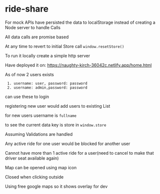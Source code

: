 # ride-share

For mock APIs have persisted the data to localStorage instead of creating a Node server to handle Calls

All data calls are promise based

At any time to revert to initial Store call `window.resetStore()`

To run it locally create a simple http server 

Have deployed it on: https://naughty-kirch-36042c.netlify.app/home.html

As of now 2 users exists
```
 1. username: user, password: password
 2. username: admin,password: password
```
can use these to login


registering new user would add users to existing List

for new users username is `fullname`

to see the current data key is store in `window.store`

Assuming Validations are handled 

Any active ride for one user would be blocked for another user

Cannot have more than 1 active ride for a user(need to cancel to make that driver seat available again)

Map can be opened using map icon

Closed when clicking outside

Using free google maps so it shows overlay for dev

